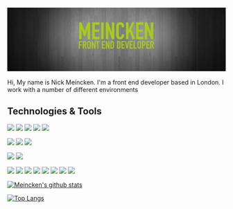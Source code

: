 [![Header](meincken_header.png "Header")](https://nickmeincken.me)

Hi, My name is Nick Meincken. I'm a front end developer based in London. I work with a number of different environments

## Technologies & Tools
![](https://img.shields.io/badge/OS-Apple-informational?style=flat&logo=Apple&logoColor=white&color=2bbc8a)
![](https://img.shields.io/badge/Source&nbsp;Control-Git-informational?style=flat&logo=Git&logoColor=white&color=2bbc8a)
![](https://img.shields.io/badge/Editor-Atom-informational?style=flat&logo=Atom&logoColor=white&color=2bbc8a)
![](https://img.shields.io/badge/Graphics-Adobe&nbsp;Photoshop-informational?style=flat&logo=Adobe-Photoshop&logoColor=white&color=2bbc8a)
![](https://img.shields.io/badge/Graphics-Sketch-informational?style=flat&logo=Sketch&logoColor=white&color=2bbc8a)


![](https://img.shields.io/badge/CMS-AEM-informational?style=flat&logo=Adobe&logoColor=white&color=2bbc8a)
![](https://img.shields.io/badge/CMS-WordPress-informational?style=flat&logo=WordPress&logoColor=white&color=2bbc8a)
![](https://img.shields.io/badge/CMS-Shopify-informational?style=flat&logo=Shopify&logoColor=white&color=2bbc8a)

![](https://img.shields.io/badge/Framework-Bootstrap-informational?style=flat&logo=Bootstrap&logoColor=white&color=2bbc8a)
![](https://img.shields.io/badge/Framework-Tailwind&nbsp;CSS-informational?style=flat&logo=Tailwind-CSS&logoColor=white&color=2bbc8a)

![](https://img.shields.io/badge/Code-HTML5-informational?style=flat&logo=HTML5&logoColor=white&color=2bbc8a)
![](https://img.shields.io/badge/Code-JavaScript-informational?style=flat&logo=JavaScript&logoColor=white&color=2bbc8a)
![](https://img.shields.io/badge/Code-CSS3-informational?style=flat&logo=CSS3&logoColor=white&color=2bbc8a)
![](https://img.shields.io/badge/Code-Gatsby-informational?style=flat&logo=Gatsby&logoColor=white&color=2bbc8a)
![](https://img.shields.io/badge/Code-React-informational?style=flat&logo=React&logoColor=white&color=2bbc8a)
![](https://img.shields.io/badge/Code-Sass-informational?style=flat&logo=Sass&logoColor=white&color=2bbc8a)
![](https://img.shields.io/badge/Code-PostCSS-informational?style=flat&logo=PostCSS&logoColor=white&color=2bbc8a)
![](https://img.shields.io/badge/Code-GraphQL-informational?style=flat&logo=GraphQL&logoColor=white&color=2bbc8a)

[![Meincken's github stats](https://github-readme-stats.vercel.app/api?username=meincken&hide=contribs,prs&show_icons=true&theme=dark)](https://github.com/meincken/github-readme-stats)

[![Top Langs](https://github-readme-stats.vercel.app/api/top-langs/?username=meincken&theme=dark&layout=compact)](https://github.com/meincken/github-readme-stats)
